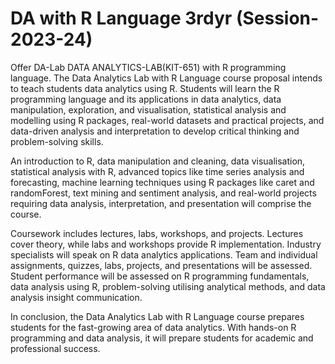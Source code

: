# DA with R Language 3rdyr (Session-2023-24)
Offer DA-Lab DATA ANALYTICS-LAB(KIT-651) with R programming language.
The Data Analytics Lab with R Language course proposal intends to teach students data analytics using R. Students will learn the R programming language and its applications in data analytics, data manipulation, exploration, and visualisation, statistical analysis and modelling using R packages, real-world datasets and practical projects, and data-driven analysis and interpretation to develop critical thinking and problem-solving skills.

An introduction to R, data manipulation and cleaning, data visualisation, statistical analysis with R, advanced topics like time series analysis and forecasting, machine learning techniques using R packages like caret and randomForest, text mining and sentiment analysis, and real-world projects requiring data analysis, interpretation, and presentation will comprise the course.

Coursework includes lectures, labs, workshops, and projects. Lectures cover theory, while labs and workshops provide R implementation. Industry specialists will speak on R data analytics applications. Team and individual assignments, quizzes, labs, projects, and presentations will be assessed. Student performance will be assessed on R programming fundamentals, data analysis using R, problem-solving utilising analytical methods, and data analysis insight communication.

In conclusion, the Data Analytics Lab with R Language course prepares students for the fast-growing area of data analytics. With hands-on R programming and data analysis, it will prepare students for academic and professional success.
